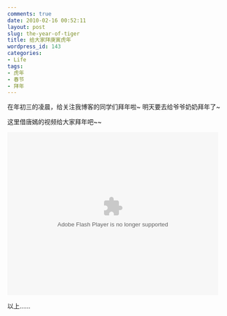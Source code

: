 ```yaml
---
comments: true
date: 2010-02-16 00:52:11
layout: post
slug: the-year-of-tiger
title: 给大家拜庚寅虎年
wordpress_id: 143
categories:
- Life
tags:
- 虎年
- 春节
- 拜年
---
```


在年初三的凌晨，给关注我博客的同学们拜年啦~  明天要去给爷爷奶奶拜年了~


这里借唐嫣的视频给大家拜年吧~~



<div><object id="ssss" width="480" height="370"><param name="allowScriptAccess" value="always" /><embed pluginspage="http://www.macromedia.com/go/getflashplayer" src="http://vhead.blog.sina.com.cn/player/outer_player.swf?auto=0&amp;vid=29250007&amp;uid=1230663070" type="application/x-shockwave-flash" name="ssss" allowfullscreen="true" allowscriptaccess="always" width="480" height="370"></embed></object></div>






以上……
